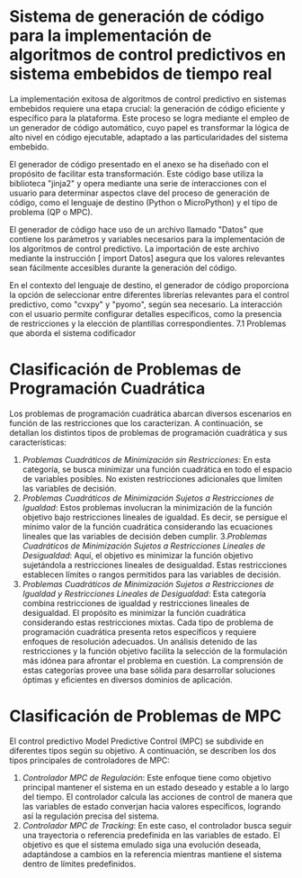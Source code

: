 # Sistema de generación de código para la implementación de algoritmos de control predictivos en sistema embebidos de tiempo real

La implementación exitosa de algoritmos de control predictivo en sistemas embebidos requiere una etapa crucial: la generación de código eficiente y específico para la plataforma. Este proceso se logra mediante el empleo de un generador de código automático, cuyo papel es transformar la lógica de alto nivel en código ejecutable, adaptado a las particularidades del sistema embebido.

El generador de código presentado en el anexo se ha diseñado con el propósito de facilitar esta transformación. Este código base utiliza la biblioteca "jinja2" y opera mediante una serie de interacciones con el usuario para determinar aspectos clave del proceso de generación de código, como el lenguaje de destino (Python o MicroPython) y el tipo de problema (QP o MPC).

El generador de código hace uso de un archivo llamado "Datos" que contiene los parámetros y variables necesarios para la implementación de los algoritmos de control predictivo. La importación de este archivo mediante la instrucción [ import Datos] asegura que los valores relevantes sean fácilmente accesibles durante la generación del código.

En el contexto del lenguaje de destino, el generador de código proporciona la opción de seleccionar entre diferentes librerías relevantes para el control predictivo, como "cvxpy" y "pyomo", según sea necesario. La interacción con el usuario permite configurar detalles específicos, como la presencia de restricciones y la elección de plantillas correspondientes.
7.1 Problemas que aborda el sistema codificador

# Clasificación de Problemas de Programación Cuadrática
Los problemas de programación cuadrática abarcan diversos escenarios en función de las restricciones que los caracterizan. A continuación, se detallan los distintos tipos de problemas de programación cuadrática y sus características:
1.	*Problemas Cuadráticos de Minimización sin Restricciones*: En esta categoría, se busca minimizar una función cuadrática en todo el espacio de variables posibles. No existen restricciones adicionales que limiten las variables de decisión.
2.	*Problemas Cuadráticos de Minimización Sujetos a Restricciones de Igualdad*: Estos problemas involucran la minimización de la función objetivo bajo restricciones lineales de igualdad. Es decir, se persigue el mínimo valor de la función cuadrática considerando las ecuaciones lineales que las variables de decisión deben cumplir.
3.*Problemas Cuadráticos de Minimización Sujetos a Restricciones Lineales de Desigualdad*: Aquí, el objetivo es minimizar la función objetivo sujetándola a restricciones lineales de desigualdad. Estas restricciones establecen límites o rangos permitidos para las variables de decisión.
4.	*Problemas Cuadráticos de Minimización Sujetos a Restricciones de Igualdad y Restricciones Lineales de Desigualdad*: Esta categoría combina restricciones de igualdad y restricciones lineales de desigualdad. El propósito es minimizar la función cuadrática considerando estas restricciones mixtas.
Cada tipo de problema de programación cuadrática presenta retos específicos y requiere enfoques de resolución adecuados. Un análisis detenido de las restricciones y la función objetivo facilita la selección de la formulación más idónea para afrontar el problema en cuestión. La comprensión de estas categorías provee una base sólida para desarrollar soluciones óptimas y eficientes en diversos dominios de aplicación.

# Clasificación de Problemas de MPC
El control predictivo Model Predictive Control (MPC) se subdivide en diferentes tipos según su objetivo. A continuación, se describen los dos tipos principales de controladores de MPC:
1.	*Controlador MPC de Regulación*: Este enfoque tiene como objetivo principal mantener el sistema en un estado deseado y estable a lo largo del tiempo. El controlador calcula las acciones de control de manera que las variables de estado converjan hacia valores específicos, logrando así la regulación precisa del sistema.
2.	*Controlador MPC de Tracking*: En este caso, el controlador busca seguir una trayectoria o referencia predefinida en las variables de estado. El objetivo es que el sistema emulado siga una evolución deseada, adaptándose a cambios en la referencia mientras mantiene el sistema dentro de límites predefinidos.


